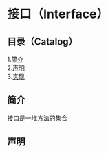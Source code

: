 # 接口（Interface）
## 目录（Catalog）
1.[简介](#简介)</br>
2.[声明](#声明)</br>
3.[实现](#实现)</br>
## 简介
接口是一堆方法的集合
## 声明
